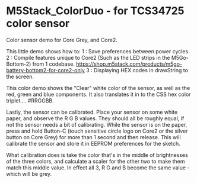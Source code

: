 # M5Stack_ColorDuo - for TCS34725 color sensor
Color sensor demo for Core Grey, and Core2. 

This little demo shows how to:
1 : Save preferences between power cycles.
2 : Compile features unique to Core2 (Such as the LED strips in the M5Go-Bottom-2) from 1 codebase.
    https://shop.m5stack.com/products/m5go-battery-bottom2-for-core2-only
3 : Displaying HEX codes in drawString to the screen.

This color demo shows the "Clear" white color of the sensor, as well as the red, green and blue components.
It also translates it in to the CSS hex color triplet.... #RRGGBB.

Lastly, the sensor can be calibrated.
Place your sensor on some white paper, and observe the R G B values. They should all be roughly equal, if not the sensor needs a bit of calibrating.
While the sensor is on the paper, press and hold Button-C (touch sensitive circle logo on Core2 or the silver button on Core Grey) for more than 1 second and then release.
This will calibrate the sensor and store it in EEPROM preferences for the sketch.

What calibration does is take the color that's in the middle of brightnesses of the three colors, and calculate a scaler for the other two to make them match this middle value.
In effect all 3, R G and B become the same value - which will be grey.


